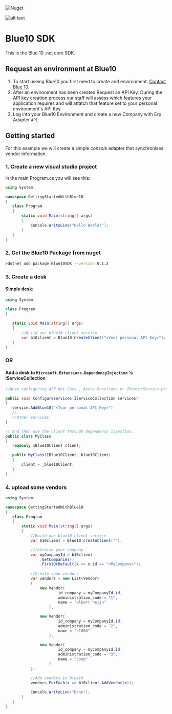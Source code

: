 ![Nuget](https://img.shields.io/nuget/v/blue10sdk?label=Nuget&logo=nuget)

![alt text](https://login.blue10.com/Content/images/Blue10-Logo-RGB-156.png "Logo Title Text 1")
# Blue10 SDK

This is the Blue 10 .net core SDK.


## Request an environment at Blue10

1. To start useing Blue10 you first need to create and environment.
[Contact Blue 10](https://www.blue10.com/contact/).
1. After an environment has been created Request an API Key.
During the API key creation process our staff will assess which features your application requires and will attatch that feature set to your personal environment's API Key.
1. Log into your Blue10 Environment and create a new Company with Erp Adapter `API`

## Getting started

For this example we will create a simple _console_ adapter that synchronises vendor information.

### 1. Create a new  visual studio project


in the main Program.cs you will see this:
 ```cs
using System;

namespace GettingStartedWithBlue10
{
    class Program
    {
        static void Main(string[] args)
        {
            Console.WriteLine("Hello World!");
        }
    }
}
 ```

### 2. Get the Blue10 Package from nuget

```bat
>dotnet add package Blue10SDK --version 0.1.2
```


### 3. Create a desk

#### Simple desk:
 ```cs
using System;

class Program
{
    
    static void Main(string[] args)
    {
        //Build our blue10 client service
        var b10client = Blue10.CreateClient("<Your personal API Key>");
    }
}
 ```
### OR

#### Add a desk to `Microsoft.Extensions.DependencyInjection` 's IServiceCollection
 ```cs
//When configuring ASP.Net Core , Azure Functions or IHosterService projects

public void ConfigureServices(IServiceCollection services)
{
    service.AddBlue10("<Your personal API Key>")
    //..
    //Other services
}

// And then use the client through dependency injection:
public class MyClass
{
    readonly IBlue10Client client;

    public MyClass(IBlue10Client _blue10Client)
    {
        client = _blue10Client;
    }
}
 ```

 ### 4. upload some vendors

 ```cs
using System;

namespace GettingStartedWithBlue10
{
    class Program
    {
        static void Main(string[] args)
        {
            //Build our blue10 client service
            var b10client = Blue10.CreateClient("");

            //retreive your company 
            var myCompanyId = b10client
                .GetCompanies()
                .FirstOrDefault(x => x.id == "<MyCompany>");
            
            //Create some vendors
            var vendors = new List<Vendor>
            {
                new Vendor{
                        id_company = myCompanyId.id,
                        administration_code = "1",
                        name = "albert heijn"
                    },

                new Vendor{
                        id_company = myCompanyId.id,
                        administration_code = "2",
                        name = "c1000"
                    },

                new Vendor{
                        id_company = myCompanyId.id,
                        administration_code = "3",
                        name = "coop"
                    }
            };

            //Add vendors to blue10
            vendors.ForEach(x => b10client.AddVendor(x));
            
            Console.WriteLine("Done");
        }
    }
}
 ```
